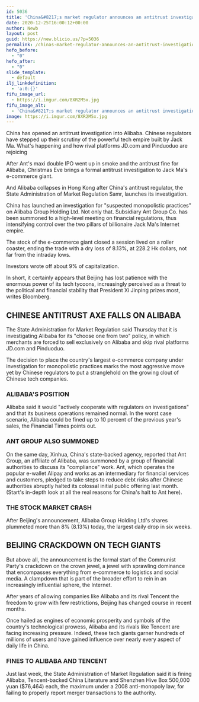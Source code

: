 ```yaml
---
id: 5036
title: 'China&#8217;s market regulator announces an antitrust investigation into Alibaba'
date: 2020-12-25T16:00:12+00:00
author: Newb
layout: post
guid: https://new.blicio.us/?p=5036
permalink: /chinas-market-regulator-announces-an-antitrust-investigation-into-alibaba/
hefo_before:
  - "0"
hefo_after:
  - "0"
slide_template:
  - default
ilj_linkdefinition:
  - 'a:0:{}'
fifu_image_url:
  - https://i.imgur.com/8XR2M5x.jpg
fifu_image_alt:
  - 'China&#8217;s market regulator announces an antitrust investigation into Alibaba'
image: https://i.imgur.com/8XR2M5x.jpg
---
```

China has opened an antitrust investigation into Alibaba. Chinese regulators have stepped up their scrutiny of the powerful tech empire built by Jack Ma. What's happening and how rival platforms JD.com and Pinduoduo are rejoicing

After Ant's maxi double IPO went up in smoke and the antitrust fine for Alibaba, Christmas Eve brings a formal antitrust investigation to Jack Ma's e-commerce giant.

And Alibaba collapses in Hong Kong after China's antitrust regulator, the State Administration of Market Regulation Samr, launches its investigation.

China has launched an investigation for "suspected monopolistic practices" on Alibaba Group Holding Ltd. Not only that. Subsidiary Ant Group Co. has been summoned to a high-level meeting on financial regulations, thus intensifying control over the two pillars of billionaire Jack Ma's Internet empire.

The stock of the e-commerce giant closed a session lived on a roller coaster, ending the trade with a dry loss of 8.13%, at 228.2 Hk dollars, not far from the intraday lows.

Investors wrote off about 9% of capitalization.

In short, it certainly appears that Beijing has lost patience with the enormous power of its tech tycoons, increasingly perceived as a threat to the political and financial stability that President Xi Jinping prizes most, writes Bloomberg.

## CHINESE ANTITRUST AXE FALLS ON ALIBABA

The State Administration for Market Regulation said Thursday that it is investigating Alibaba for its "choose one from two" policy, in which merchants are forced to sell exclusively on Alibaba and skip rival platforms JD.com and Pinduoduo.

The decision to place the country's largest e-commerce company under investigation for monopolistic practices marks the most aggressive move yet by Chinese regulators to put a stranglehold on the growing clout of Chinese tech companies.

### ALIBABA'S POSITION

Alibaba said it would "actively cooperate with regulators on investigations" and that its business operations remained normal. In the worst case scenario, Alibaba could be fined up to 10 percent of the previous year's sales, the Financial Times points out.

### ANT GROUP ALSO SUMMONED

On the same day, Xinhua, China's state-backed agency, reported that Ant Group, an affiliate of Alibaba, was summoned by a group of financial authorities to discuss its "compliance" work. Ant, which operates the popular e-wallet Alipay and works as an intermediary for financial services and customers, pledged to take steps to reduce debt risks after Chinese authorities abruptly halted its colossal initial public offering last month. (Start's in-depth look at all the real reasons for China's halt to Ant here).

### THE STOCK MARKET CRASH

After Beijing's announcement, Alibaba Group Holding Ltd's shares plummeted more than 8% (8.13%) today, the largest daily drop in six weeks.

## BEIJING CRACKDOWN ON TECH GIANTS

But above all, the announcement is the formal start of the Communist Party's crackdown on the crown jewel, a jewel with sprawling dominance that encompasses everything from e-commerce to logistics and social media. A clampdown that is part of the broader effort to rein in an increasingly influential sphere, the Internet.

After years of allowing companies like Alibaba and its rival Tencent the freedom to grow with few restrictions, Beijing has changed course in recent months.

Once hailed as engines of economic prosperity and symbols of the country's technological prowess, Alibaba and its rivals like Tencent are facing increasing pressure. Indeed, these tech giants garner hundreds of millions of users and have gained influence over nearly every aspect of daily life in China.

### FINES TO ALIBABA AND TENCENT

Just last week, the State Administration of Market Regulation said it is fining Alibaba, Tencent-backed China Literature and Shenzhen Hive Box 500,000 yuan ($76,464) each, the maximum under a 2008 anti-monopoly law, for failing to properly report merger transactions to the authority.